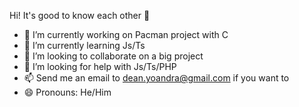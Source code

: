 Hi! It's good to know each other 👋

- 🔭 I’m currently working on Pacman project with C
- 🌱 I’m currently learning Js/Ts
- 👯 I’m looking to collaborate on a big project
- 🤔 I’m looking for help with Js/Ts/PHP
- 📫 Send me an email to dean.yoandra@gmail.com if you want to 
- 😄 Pronouns: He/Him

